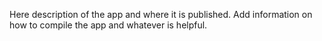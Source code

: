Here description of the app and where it is published.
Add information on how to compile the app and whatever is helpful.